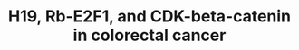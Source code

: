 ---
annotations:
- id: DOID:9256
  parent: disease of cellular proliferation
  type: Disease Ontology
  value: colorectal cancer
- id: PW:0000003
  parent: signaling pathway
  type: Pathway Ontology
  value: signaling pathway
authors:
- Khanspers
- AlexanderPico
- Egonw
- Mkutmon
- Eweitz
citedin:
- link: PMC6961668
  title: The double dealing of cyclin D1 (2020)
communities:
- CPTAC
- ExRNA
description: In this proposed model, H19 interacts with macroH2A, and this may consequently
  lead to de-repression of genes including CDK8, CDK4, and CCND1. Increased CDK4-cyclin
  D1 complex phosphorylates Rb to disrupt Rb-E2F1 interaction, leading to E2F1 activation.
  The increase of CDK8 expression enhances the function of mediator complex including
  MED1, and facilitates the gene regulation by beta-catenin. These downstream targets
  could work in a synergistic way of promoting cell proliferation and increasing cell
  motility in colorectal cancer. [Reference](https://www.ncbi.nlm.nih.gov/pmc/articles/PMC5264449/)  Proteins
  on this pathway have targeted assays available via the [CPTAC Assay Portal](https://assays.cancer.gov/available_assays?wp_id=WP3969).
last-edited: 2025-03-03
ndex: e40e8b42-8b68-11eb-9e72-0ac135e8bacf
organisms:
- Homo sapiens
redirect_from:
- /index.php/Pathway:WP3969
- /instance/WP3969
- /instance/WP3969_r137140
revision: r137140
schema-jsonld:
- '@context': https://schema.org/
  '@id': https://wikipathways.github.io/pathways/WP3969.html
  '@type': Dataset
  creator:
    '@type': Organization
    name: WikiPathways
  description: In this proposed model, H19 interacts with macroH2A, and this may consequently
    lead to de-repression of genes including CDK8, CDK4, and CCND1. Increased CDK4-cyclin
    D1 complex phosphorylates Rb to disrupt Rb-E2F1 interaction, leading to E2F1 activation.
    The increase of CDK8 expression enhances the function of mediator complex including
    MED1, and facilitates the gene regulation by beta-catenin. These downstream targets
    could work in a synergistic way of promoting cell proliferation and increasing
    cell motility in colorectal cancer. [Reference](https://www.ncbi.nlm.nih.gov/pmc/articles/PMC5264449/)  Proteins
    on this pathway have targeted assays available via the [CPTAC Assay Portal](https://assays.cancer.gov/available_assays?wp_id=WP3969).
  keywords:
  - CCND1
  - CDH1
  - CDK4
  - CDK8
  - CSRP2
  - CTNNB1
  - E2F1
  - JAG1
  - MED1
  - PMAIP1
  - RB1
  - SOX4
  - TULP3
  - macroH2A
  license: CC0
  name: H19, Rb-E2F1, and CDK-beta-catenin in colorectal cancer
seo: CreativeWork
title: H19, Rb-E2F1, and CDK-beta-catenin in colorectal cancer
wpid: WP3969
---